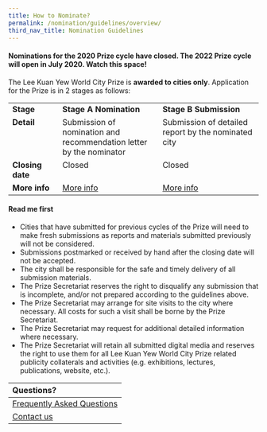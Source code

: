 ```yaml
---
title: How to Nominate?
permalink: /nomination/guidelines/overview/
third_nav_title: Nomination Guidelines
---
```


#### **Nominations for the 2020 Prize cycle have closed. The 2022 Prize cycle will open in July 2020. Watch this space!**

The Lee Kuan Yew World City Prize is **awarded to cities only**. Application for the Prize is in 2 stages as follows: 

<table style="width: 100%;">
<tbody>
<tr>
<td style="width: 20%; text-align: left; vertical-align: top;"><b>Stage</b></td>
<td style="width: 40%; text-align: left; vertical-align: top;"><b>Stage A Nomination</b></td>
<td style="width: 40%; text-align: left; vertical-align: top;"><b>Stage B Submission</b></td>
</tr>
<tr>
<td style="width: 20%; text-align: left; vertical-align: top;"><b>Detail</b></td>
<td style="width: 40%; text-align: left; vertical-align: top;">Submission of nomination and recommendation letter by the nominator</td>
<td style="width: 40%; text-align: left; vertical-align: top;">Submission of detailed report by the nominated city</td>
</tr>
<tr>
<td style="width: 20%; text-align: left; vertical-align: top;"><b>Closing date</b></td>
<td style="width: 40%; text-align: left; vertical-align: top;">Closed</td>
<td style="width: 40%; text-align: left; vertical-align: top;">Closed</td>
</tr>
<tr>
<td style="width: 20%; text-align: left; vertical-align: top;"><b>More info</b></td>
<td style="width: 40%; text-align: left; vertical-align: top;"><a href="/nomination/guidelines/stage-a">More info</a></td>
<td style="width: 40%; text-align: left; vertical-align: top;"><a href="/nomination/guidelines/stage-b">More info</a></td>
</tr>
</tbody>
</table>

#### **Read me first**

- Cities that have submitted for previous cycles of the Prize will need to make fresh submissions as reports and materials submitted previously will not be considered. 
- Submissions postmarked or received by hand after the closing date will not be accepted. 
- The city shall be responsible for the safe and timely delivery of all submission materials. 
- The Prize Secretariat reserves the right to disqualify any submission that is incomplete, and/or not prepared according to the guidelines above. 
- The Prize Secretariat may arrange for site visits to the city where necessary. All costs for such a visit shall be borne by the Prize Secretariat. 
- The Prize Secretariat may request for additional detailed information where necessary. 
- The Prize Secretariat will retain all submitted digital media and reserves the right to use them for all Lee Kuan Yew World City Prize related publicity collaterals and activities (e.g. exhibitions, lectures, publications, website, etc.). 

| **Questions?** |
|:---|
| [Frequently Asked Questions](/faq/) | 
| [Contact us](/contact-us/) |
